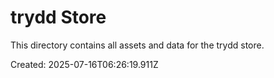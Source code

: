 # trydd Store

This directory contains all assets and data for the trydd store.

Created: 2025-07-16T06:26:19.911Z
